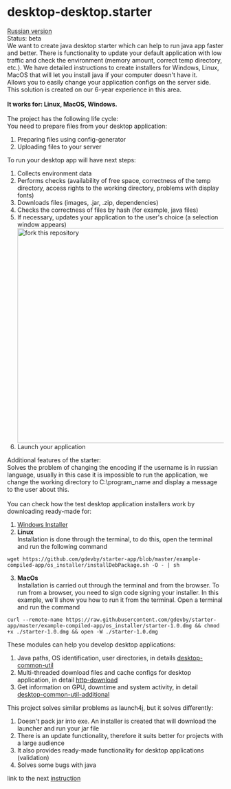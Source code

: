 # desktop-desktop.starter
[Russian version](https://github.com/gdevby/desktop-starter-launch-update-bootstrap/blob/master/README_RU.md)<br>
Status: beta<br>
We want to create java desktop starter which can help to run java app faster and better. There is functionality to update your default application with low traffic and check the environment (memory amount, correct temp directory, etc.). We have detailed instructions to create installers for Windows, Linux, MacOS that will let you install java if your computer doesn't have it.<br>
Allows you to easily change your application configs on the server side.<br>
This solution is created on our 6-year experience in this area.<br>
<br>
**It works for: Linux, MacOS, Windows.**<br>
<br>
The project has the following life cycle:<br>
You need to prepare files from your desktop application:
<ol>
<li>Preparing files using config-generator</li>
<li>Uploading files to your server</li>
</ol>

To run your desktop app will have next steps:
<ol>
<li>Collects environment data</li>
<li>Performs checks (availability of free space, correctness of the temp directory, access rights to the working directory, problems with display fonts)</li>
<li>Downloads files (images, .jar, .zip, dependencies)</li>
<li>Checks the correctness of files by hash (for example, java files)</li>
<li>If necessary, updates your application to the user's choice (a selection window appears)</li>
<img align="middle" width="500" src="https://user-images.githubusercontent.com/48221408/155071002-1ffdd120-b8f0-4865-8401-75ccf3440cc2.jpg" alt="fork this repository" />
<li>Launch your application</li>
</ol>

Additional features of the starter:<br>
Solves the problem of changing the encoding if the username is in russian language, usually in this case it is impossible to run the application, we change the working directory to C:\program_name and display a message to the user about this.<br>
<br>
You can check how the test desktop application installers work by downloading ready-made for:
1) [Windows Installer](https://github.com/gdevby/starter-app/raw/master/example-compiled-app/os_installer/StarterInstaller.exe)
2) **Linux**<br>
Installation is done through the terminal, to do this, open the terminal and run the following command
```
wget https://github.com/gdevby/starter-app/blob/master/example-compiled-app/os_installer/installDebPackage.sh -O - | sh
```
3) **MacOs**<br>
Installation is carried out through the terminal and from the browser. To run from a browser, you need to sign code signing your installer. In this example, we'll show you how to run it from the terminal. Open a terminal and run the command
```
curl --remote-name https://raw.githubusercontent.com/gdevby/starter-app/master/example-compiled-app/os_installer/starter-1.0.dmg && chmod +x ./starter-1.0.dmg && open -W ./starter-1.0.dmg 
```

These modules can help you develop desktop applications:
1) Java paths, OS identification, user directories, in details [desktop-common-util]()
2) Multi-threaded download files and cache configs for desktop application, in detail [http-download](https://github.com/gdevby/desktop-starter-launch-update-bootstrap/blob/master/http-download/README.md )
3) Get information on GPU, downtime and system activity, in detail [desktop-common-util-additional]()

This project solves similar problems as launch4j, but it solves differently:
1) Doesn't pack jar into exe. An installer is created that will download the launcher and run your jar file
2) There is an update functionality, therefore it suits better for projects with a large audience
3) It also provides ready-made functionality for desktop applications (validation)
4) Solves some bugs with java

link to the next [instruction](https://github.com/gdevby/desktop-starter-launch-update-bootstrap/wiki/Create-config-file)
